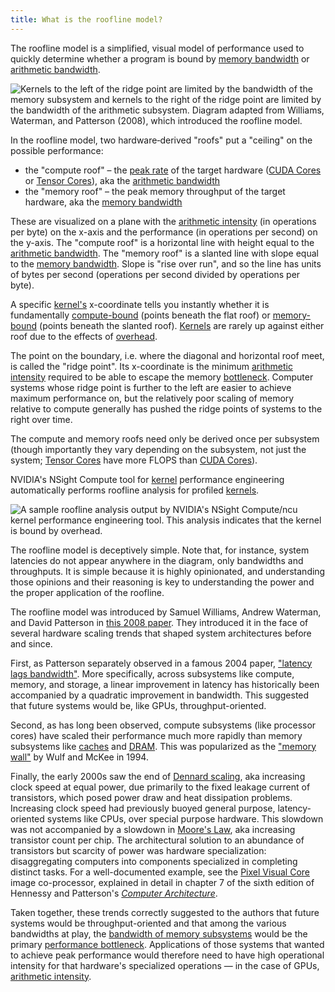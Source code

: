 ```yaml
---
title: What is the roofline model?
---
```


The roofline model is a simplified, visual model of performance used to quickly determine whether a program is bound by [memory bandwidth](https://www.notion.so/GPU-Performance-Glossary-2251e7f1694980bd93e4f67a75c6e489?pvs=21) or [arithmetic bandwidth](https://www.notion.so/GPU-Performance-Glossary-2251e7f1694980bd93e4f67a75c6e489?pvs=21).

![[Kernels](/gpu-glossary/device-software/kernel) to the left of the ridge point are [limited by the bandwidth of the memory subsystem](https://www.notion.so/GPU-Performance-Glossary-2251e7f1694980bd93e4f67a75c6e489?pvs=21) and [kernels](/gpu-glossary/device-software/kernel) to the right of the ridge point are [limited by the bandwidth of the arithmetic subsystem](https://www.notion.so/GPU-Performance-Glossary-2251e7f1694980bd93e4f67a75c6e489?pvs=21). Diagram adapted from [Williams, Waterman, and Patterson (2008)](https://people.eecs.berkeley.edu/~kubitron/cs252/handouts/papers/RooflineVyNoYellow.pdf), which introduced the roofline model.](GPU%20Performance%20Glossary%202251e7f1694980bd93e4f67a75c6e489/terminal-roofline-model(1)%201.png)

In the roofline model, two hardware‑derived "roofs" put a "ceiling" on the possible performance:

- the "compute roof" – the [peak rate](https://www.notion.so/GPU-Performance-Glossary-2251e7f1694980bd93e4f67a75c6e489?pvs=21) of the target hardware ([CUDA Cores](modal.com/gpu-glossary/device-hardware/cuda-core) or [Tensor Cores](/gpu-glossary/device-hardware/tensor-core)), aka the [arithmetic bandwidth](https://www.notion.so/GPU-Performance-Glossary-2251e7f1694980bd93e4f67a75c6e489?pvs=21)
- the "memory roof" – the peak memory throughput of the target hardware, aka the [memory bandwidth](https://www.notion.so/GPU-Performance-Glossary-2251e7f1694980bd93e4f67a75c6e489?pvs=21)

These are visualized on a plane with the [arithmetic intensity](https://www.notion.so/GPU-Performance-Glossary-2251e7f1694980bd93e4f67a75c6e489?pvs=21) (in operations per byte) on the x-axis and the performance (in operations per second) on the y-axis. The "compute roof" is a horizontal line with height equal to the [arithmetic bandwidth](https://www.notion.so/GPU-Performance-Glossary-2251e7f1694980bd93e4f67a75c6e489?pvs=21). The "memory roof" is a slanted line with slope equal to the [memory bandwidth](https://www.notion.so/GPU-Performance-Glossary-2251e7f1694980bd93e4f67a75c6e489?pvs=21). Slope is "rise over run", and so the line has units of bytes per second (operations per second divided by operations per byte).

A specific [kernel's](/gpu-glossary/device-software/kernel) x-coordinate tells you instantly whether it is fundamentally [compute-bound](https://www.notion.so/GPU-Performance-Glossary-2251e7f1694980bd93e4f67a75c6e489?pvs=21) (points beneath the flat roof) or [memory-bound](https://www.notion.so/GPU-Performance-Glossary-2251e7f1694980bd93e4f67a75c6e489?pvs=21) (points beneath the slanted roof). [Kernels](/gpu-glossary/device-software/kernel) are rarely up against either roof due to the effects of [overhead](https://www.notion.so/GPU-Performance-Glossary-2251e7f1694980bd93e4f67a75c6e489?pvs=21).

The point on the boundary, i.e. where the diagonal and horizontal roof meet, is called the "ridge point". Its x-coordinate is the minimum [arithmetic intensity](https://www.notion.so/GPU-Performance-Glossary-2251e7f1694980bd93e4f67a75c6e489?pvs=21) required to be able to escape the memory [bottleneck](https://www.notion.so/GPU-Performance-Glossary-2251e7f1694980bd93e4f67a75c6e489?pvs=21). Computer systems whose ridge point is further to the left are easier to achieve maximum performance on, but the relatively poor scaling of memory relative to compute generally has pushed the ridge points of systems to the right over time.

The compute and memory roofs need only be derived once per subsystem (though importantly they vary depending on the subsystem, not just the system; [Tensor Cores](/gpu-glossary/device-hardware/tensor-core) have more FLOPS than [CUDA Cores](modal.com/gpu-glossary/device-hardware/cuda-core)).

NVIDIA's NSight Compute tool for [kernel](/gpu-glossary/device-software/kernel) performance engineering automatically performs roofline analysis for profiled [kernels](/gpu-glossary/device-software/kernel).

![A sample roofline analysis output by NVIDIA's NSight Compute/`ncu` kernel performance engineering tool. This analysis indicates that the kernel is bound by overhead.](GPU%20Performance%20Glossary%202251e7f1694980bd93e4f67a75c6e489/image.png)

The roofline model is deceptively simple. Note that, for instance, system latencies do not appear anywhere in the diagram, only bandwidths and throughputs. It is simple because it is highly opinionated, and understanding those opinions and their reasoning is key to understanding the power and the proper application of the roofline.

The roofline model was introduced by Samuel Williams, Andrew Waterman, and David Patterson in [this 2008 paper](https://people.eecs.berkeley.edu/~kubitron/cs252/handouts/papers/RooflineVyNoYellow.pdf). They introduced it in the face of several hardware scaling trends that shaped system architectures before and since.

First, as Patterson separately observed in a famous 2004 paper, ["latency lags bandwidth"](https://dl.acm.org/doi/pdf/10.1145/1022594.1022596). More specifically, across subsystems like compute, memory, and storage, a linear improvement in latency has historically been accompanied by a quadratic improvement in bandwidth. This suggested that future systems would be, like GPUs, throughput-oriented.

Second, as has long been observed, compute subsystems (like processor cores) have scaled their performance much more rapidly than memory subsystems like [caches](/gpu-glossary/device-hardware/l1-data-cache) and [DRAM](/gpu-glossary/device-hardware/gpu-ram). This was popularized as the ["memory wall"](https://www.eecs.ucf.edu/~lboloni/Teaching/EEL5708_2006/slides/wulf94.pdf) by Wulf and McKee in 1994.

Finally, the early 2000s saw the end of [Dennard scaling](https://en.wikipedia.org/wiki/Dennard_scaling), aka increasing clock speed at equal power, due primarily to the fixed leakage current of transistors, which posed power draw and heat dissipation problems. Increasing clock speed had previously buoyed general purpose, latency-oriented systems like CPUs, over special purpose hardware. This slowdown was not accompanied by a slowdown in [Moore's Law](https://en.wikipedia.org/wiki/Moore%27s_law), aka increasing transistor count per chip. The architectural solution to an abundance of transistors but scarcity of power was hardware specialization: disaggregating computers into components specialized in completing distinct tasks. For a well-documented example, see the [Pixel Visual Core](https://blog.google/products/pixel/pixel-visual-core-image-processing-and-machine-learning-pixel-2/) image co-processor, explained in detail in chapter 7 of the sixth edition of Hennessy and Patterson's [*Computer Architecture*](https://archive.org/details/computerarchitectureaquantitativeapproach6thedition/page/n13/mode/2up).

Taken together, these trends correctly suggested to the authors that future systems would be throughput-oriented and that among the various bandwidths at play, the [bandwidth of memory subsystems](https://www.notion.so/GPU-Performance-Glossary-2251e7f1694980bd93e4f67a75c6e489?pvs=21) would be the primary [performance bottleneck](https://www.notion.so/GPU-Performance-Glossary-2251e7f1694980bd93e4f67a75c6e489?pvs=21). Applications of those systems that wanted to achieve peak performance would therefore need to have high operational intensity for that hardware's specialized operations — in the case of GPUs, [arithmetic intensity](https://www.notion.so/GPU-Performance-Glossary-2251e7f1694980bd93e4f67a75c6e489?pvs=21).
